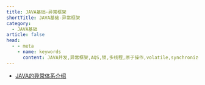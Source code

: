 ```yaml
---
title: JAVA基础-异常框架
shortTitle: JAVA基础-异常框架
category:
  - JAVA基础
article: false 
head:
  - - meta
    - name: keywords
      content: JAVA并发,异常框架,AQS,锁,多线程,原子操作,volatile,synchronized,线程池,阻塞队列,queue
---
```



* [JAVA的异常体系介绍](./exception.md)
 
